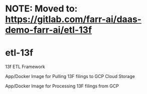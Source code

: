 # NOTE: Moved to: https://gitlab.com/farr-ai/daas-demo-farr-ai/etl-13f

# etl-13f
13f ETL Framework

App/Docker Image for Pulling 13F filings to GCP Cloud Storage

App/Docker Image for Processing 13F filings from GCP